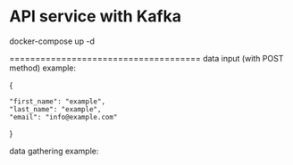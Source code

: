 # API service with Kafka

docker-compose up -d

=====================================
data input (with POST method) example:   

{

    "first_name": "example",
    "last_name": "example",
    "email": "info@example.com"

}



data gathering example:

[IP]:8000/?name=example



